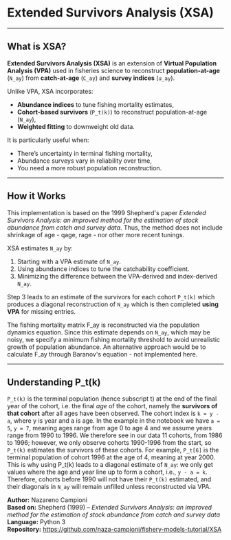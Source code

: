 # Extended Survivors Analysis (XSA)

---

## What is XSA?

**Extended Survivors Analysis (XSA)** is an extension of **Virtual Population Analysis (VPA)** used in fisheries science to reconstruct **population-at-age** (`N_ay`) from **catch-at-age** (`C_ay`) and **survey indices** (`u_ay`).

Unlike VPA, XSA incorporates:
- **Abundance indices** to tune fishing mortality estimates,
- **Cohort-based survivors** (`P_t(k)`) to reconstruct population-at-age (`N_ay`),
- **Weighted fitting** to downweight old data.

It is particularly useful when:
- There’s uncertainty in terminal fishing mortality,
- Abundance surveys vary in reliability over time,
- You need a more robust population reconstruction.

---

## How it Works
This implementation is based on the 1999 Shepherd's paper *Extended Survivors Analysis: an improved method for the estimation of stock abundance from catch and survey data*. Thus, the method does not include shrinkage of age - qage, rage - nor other more recent tunings.

XSA estimates `N_ay` by:
1. Starting with a VPA estimate of `N_ay`.
2. Using abundance indices to tune the catchability coefficient.
3. Minimizing the difference between the VPA-derived and index-derived `N_ay`.

Step 3 leads to an estimate of the survivors for each cohort `P_t(k)` which produces a diagonal reconstruction of `N_ay` which is then completed **using VPA** for missing entries.

The fishing mortality matrix F_ay is reconstructed via the population dynamics equation. Since this estimate depends on `N_ay`, which may be noisy, we specify a minimum fishing mortality threshold to avoid unrealistic growth of population abundance.
An alternative approach would be to calculate F_ay through Baranov's equation - not implemented here.

---

## Understanding P_t(k)
`P_t(k)` is the terminal population (hence subscript t) at the end of the final year of the cohort, i.e. the final *age* of the cohort, namely the **survivors of that cohort** after all ages have been observed.
The cohort index is `k = y - a`, where y is year and a is age. In the example in the notebook we have `a = 5`, `y = 7`, meaning ages range from age 0 to age 4 and we assume years range from 1990 to 1996. We therefore see in our data 11 cohorts, from 1986 to 1996; however, we only observe cohorts 1990-1996 from the start, so `P_t(k)` estimates the survivors of these cohorts. 
For example, `P_t[6]` is the terminal population of cohort 1996 at the age of 4, meaning at year 2000. This is why using P_t(k) leads to a diagonal estimate of `N_ay`: we only get values where the age and year line up to form a cohort, i.e., `y - a = k`. Therefore, cohorts before 1990 will not have their `P_t(k)` estimated, and their diagonals in `N_ay` will remain unfilled unless reconstructed via VPA.


**Author:** Nazareno Campioni  
**Based on:** Shepherd (1999) – *Extended Survivors Analysis: an improved method for the estimation of stock abundance from catch and survey data*  
**Language:** Python 3  
**Repository:** https://github.com/naza-campioni/fishery-models-tutorial/XSA
